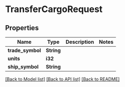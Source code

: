 # TransferCargoRequest

## Properties

Name | Type | Description | Notes
------------ | ------------- | ------------- | -------------
**trade_symbol** | **String** |  | 
**units** | **i32** |  | 
**ship_symbol** | **String** |  | 

[[Back to Model list]](../README.md#documentation-for-models) [[Back to API list]](../README.md#documentation-for-api-endpoints) [[Back to README]](../README.md)


